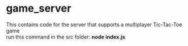 # game_server
This contains code for the server that supports a multiplayer Tic-Tac-Toe game<br>
run this command in the src folder: <strong>node index.js<strong>
